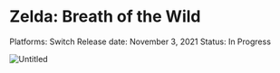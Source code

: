 # Zelda: Breath of the Wild

Platforms: Switch
Release date: November 3, 2021
Status: In Progress

![Untitled](Zelda%20Breath%20of%20the%20Wild%20d3197f5a4ac74741932a93cfcfd83395/Untitled.png)